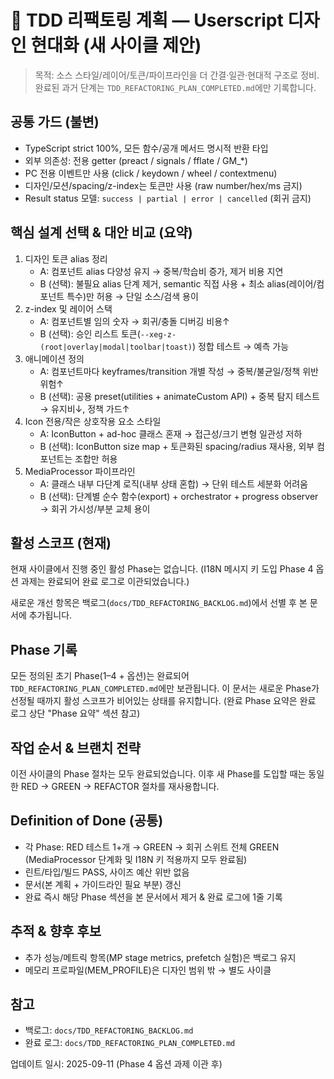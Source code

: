 # 🎨 TDD 리팩토링 계획 — Userscript 디자인 현대화 (새 사이클 제안)

> 목적: 소스 스타일/레이어/토큰/파이프라인을 더 간결·일관·현대적 구조로 정비.
> 완료된 과거 단계는 `TDD_REFACTORING_PLAN_COMPLETED.md`에만 기록합니다.

## 공통 가드 (불변)

- TypeScript strict 100%, 모든 함수/공개 메서드 명시적 반환 타입
- 외부 의존성: 전용 getter (preact / signals / fflate / GM\_\*)
- PC 전용 이벤트만 사용 (click / keydown / wheel / contextmenu)
- 디자인/모션/spacing/z-index는 토큰만 사용 (raw number/hex/ms 금지)
- Result status 모델: `success | partial | error | cancelled` (회귀 금지)

## 핵심 설계 선택 & 대안 비교 (요약)

1. 디자인 토큰 alias 정리
   - A: 컴포넌트 alias 다양성 유지 → 중복/학습비 증가, 제거 비용 지연
   - B (선택): 불필요 alias 단계 제거, semantic 직접 사용 + 최소
     alias(레이어/컴포넌트 특수)만 허용 → 단일 소스/검색 용이
2. z-index 및 레이어 스택
   - A: 컴포넌트별 임의 숫자 → 회귀/충돌 디버깅 비용↑
   - B (선택): 승인 리스트 토큰(`--xeg-z-(root|overlay|modal|toolbar|toast)`)
     정합 테스트 → 예측 가능
3. 애니메이션 정의
   - A: 컴포넌트마다 keyframes/transition 개별 작성 → 중복/불균일/정책 위반
     위험↑
   - B (선택): 공용 preset(utilities + animateCustom API) + 중복 탐지 테스트 →
     유지비↓, 정책 가드↑
4. Icon 전용/작은 상호작용 요소 스타일
   - A: IconButton + ad-hoc 클래스 혼재 → 접근성/크기 변형 일관성 저하
   - B (선택): IconButton size map + 토큰화된 spacing/radius 재사용, 외부
     컴포넌트는 조합만 허용
5. MediaProcessor 파이프라인
   - A: 클래스 내부 다단계 로직(내부 상태 혼합) → 단위 테스트 세분화 어려움
   - B (선택): 단계별 순수 함수(export) + orchestrator + progress observer →
     회귀 가시성/부분 교체 용이

## 활성 스코프 (현재)

현재 사이클에서 진행 중인 활성 Phase는 없습니다. (I18N 메시지 키 도입 Phase 4
옵션 과제는 완료되어 완료 로그로 이관되었습니다.)

새로운 개선 항목은 백로그(`docs/TDD_REFACTORING_BACKLOG.md`)에서 선별 후 본
문서에 추가됩니다.

## Phase 기록

모든 정의된 초기 Phase(1–4 + 옵션)는 완료되어
`TDD_REFACTORING_PLAN_COMPLETED.md`에만 보관됩니다. 이 문서는 새로운 Phase가
선정될 때까지 활성 스코프가 비어있는 상태를 유지합니다. (완료 Phase 요약은 완료
로그 상단 "Phase 요약" 섹션 참고)

## 작업 순서 & 브랜치 전략

이전 사이클의 Phase 절차는 모두 완료되었습니다. 이후 새 Phase를 도입할 때는
동일한 RED → GREEN → REFACTOR 절차를 재사용합니다.

## Definition of Done (공통)

- 각 Phase: RED 테스트 1+개 → GREEN → 회귀 스위트 전체 GREEN (MediaProcessor
  단계화 및 I18N 키 적용까지 모두 완료됨)
- 린트/타입/빌드 PASS, 사이즈 예산 위반 없음
- 문서(본 계획 + 가이드라인 필요 부분) 갱신
- 완료 즉시 해당 Phase 섹션을 본 문서에서 제거 & 완료 로그에 1줄 기록

## 추적 & 향후 후보

- 추가 성능/메트릭 항목(MP stage metrics, prefetch 실험)은 백로그 유지
- 메모리 프로파일(MEM_PROFILE)은 디자인 범위 밖 → 별도 사이클

## 참고

- 백로그: `docs/TDD_REFACTORING_BACKLOG.md`
- 완료 로그: `docs/TDD_REFACTORING_PLAN_COMPLETED.md`

업데이트 일시: 2025-09-11 (Phase 4 옵션 과제 이관 후)
